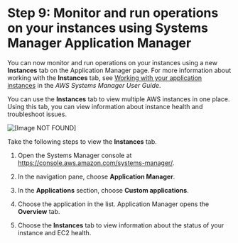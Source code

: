 # Step 9: Monitor and run operations on your instances using Systems Manager Application Manager<a name="migrating-to-systems-manager-monitor"></a>

You can now monitor and run operations on your instances using a new **Instances** tab on the Application Manager page\. For more information about working with the **Instances** tab, see [Working with your application instances](https://docs.aws.amazon.com/systems-manager/latest/userguide/application-manager-working-instances.html) in the *AWS Systems Manager User Guide*\.

You can use the **Instances** tab to view multiple AWS instances in one place\. Using this tab, you can view information about instance health and troubleshoot issues\.

![\[Image NOT FOUND\]](http://docs.aws.amazon.com/opsworks/latest/userguide/images/instances-tab.png)

Take the following steps to view the **Instances** tab\.

1.  Open the Systems Manager console at [https://console\.aws\.amazon\.com/systems\-manager/](https://console.aws.amazon.com/systems-manager/)\. 

1. In the navigation pane, choose **Application Manager**\.

1.  In the **Applications** section, choose **Custom applications**\. 

1.  Choose the application in the list\. Application Manager opens the **Overview** tab\. 

1.  Choose the **Instances** tab to view information about the status of your instance and EC2 health\.